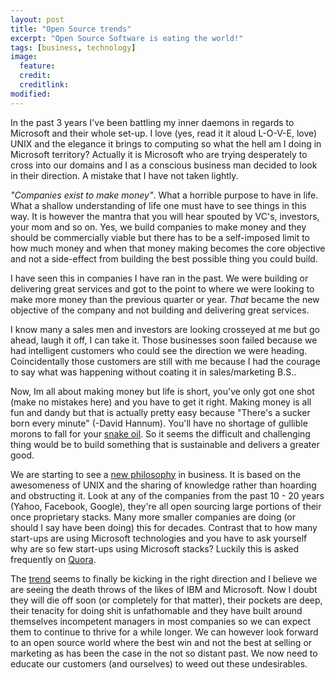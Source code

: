 ```yaml
---
layout: post
title: "Open Source trends"
excerpt: "Open Source Software is eating the world!"
tags: [business, technology]
image:
  feature:
  credit:
  creditlink:
modified:
---
```


In the past 3 years I've been battling my inner daemons in regards to Microsoft and their whole set-up. I love (yes, read it it aloud L-O-V-E, love) UNIX and the elegance it brings to computing so what the hell am I doing in Microsoft territory? Actually it is Microsoft who are trying desperately to cross into our domains and I as a conscious business man decided to look in their direction. A mistake that I have not taken lightly.

*"Companies exist to make money"*. What a horrible purpose to have in life. What a shallow understanding of life one must have to see things in this way. It is however the mantra that you will hear spouted by VC's, investors, your mom and so on. Yes, we build companies to make money and they should be commercially viable but there has to be a self-imposed limit to how much money and when that money making becomes the core objective and not a side-effect from building the best possible thing you could build.

I have seen this in companies I have ran in the past. We were building or delivering great services and got to the point to where we were looking to make more money than the previous quarter or year. *That* became the new objective of the company and not building and delivering great services.

I know many a sales men and investors are looking crosseyed at me but go ahead, laugh it off, I can take it. Those businesses soon failed because we had intelligent customers who could see the direction we were heading. Coincidentally those customers are still with me because I had the courage to say what was happening without coating it in sales/marketing B.S..

Now, Im all about making money but life is short, you've only got one shot (make no mistakes here) and you have to get it right. Making money is all fun and dandy but that is actually pretty easy because "There's a sucker born every minute" (-David Hannum). You'll have no shortage of gullible morons to fall for your [snake oil](http://en.wikipedia.org/wiki/Snake_oil). So it seems the difficult and challenging thing would be to build something that is sustainable and delivers a greater good.

We are starting to see a [new philosophy](http://osswatch.jiscinvolve.org/wp/2015/02/05/open-source-software-licensing-trends/) in business. It is based on the awesomeness of UNIX and the sharing of knowledge rather than hoarding and obstructing it. Look at any of the companies from the past 10 - 20 years (Yahoo, Facebook, Google), they're all open sourcing large portions of their once proprietary stacks. Many more smaller companies are doing (or should I say have been doing) this for decades. Contrast that to how many start-ups are using Microsoft technologies and you have to ask yourself why are so few start-ups using Microsoft stacks? Luckily this is asked frequently on [Quora](http://www.quora.com/search?q=microsoft+technologies).

The [trend](http://readwrite.com/2013/05/15/open-source-is-old-school-says-the-github-generation) seems to finally be kicking in the right direction and I believe we are seeing the death throws of the likes of IBM and Microsoft. Now I doubt they will die off soon (or completely for that matter), their pockets are deep,  their tenacity for doing shit is unfathomable and they have built around themselves incompetent managers in most companies so we can expect them to continue to thrive for a while longer. We can however look forward to an open source world where the best win and not the best at selling or marketing as has been the case in the not so distant past. We now need to educate our customers (and ourselves) to weed out these undesirables.
